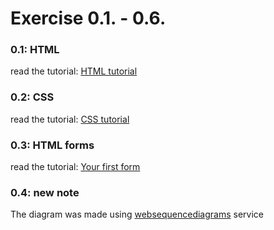 # Exercise 0.1. - 0.6.

### 0.1: HTML
read the tutorial: [HTML tutorial](https://developer.mozilla.org/en-US/docs/Learn/Getting_started_with_the_web/HTML_basics)

### 0.2: CSS
read the tutorial: [CSS tutorial](https://developer.mozilla.org/en-US/docs/Learn/Getting_started_with_the_web/CSS_basics)

### 0.3: HTML forms
read the tutorial: [Your first form](https://developer.mozilla.org/en-US/docs/Learn/Forms/Your_first_form)


### 0.4: new note
The diagram was made using [websequencediagrams](https://www.websequencediagrams.com/?lz=YnJvd3Nlci0-c2VydmVyOiBIVFRQIFBPU1QgaHR0cHM6Ly9zdHVkaWVzLmNzLmhlbHNpbmtpLmZpL2V4YW1wbGVhcHAvbmV3X25vdGUKAD8GLS0-AFAHAEkGLXN0YXR1cy1jb2RlIDMwMgoKbm90ZSBvdmVyIABwBwpUaGUABQcgY3JlYXRlcyBhIG5ldyAAJQZiamVjdCwgCmFuZCBhZGRzIGl0IHRvIGFuIGFycmF5IGNhbGxlZAAoBXMKZW4ABAYKCgCBSBZHRQCBMC0ATwUAgUYUTUwAgU4FACFFbWFpbi5jcwBVFAASCQAfSWoAThlqcwCDEQwAgz4IAIJACCBzdGFydHMgZXhlY3V0aW5nIGoAg1AGCnRoYXQgcmVxdWVzdHMgSlNPTiBkYXRhIGZyb20Ag1AIAIJJT2RhdGEuanNvbgCEYxNbeyBjb250ZW50OiAiSFRNTCBpcyBlYXN5IiwgZGF0ZTogIjIwMTktMDUtMjMiIH0sIC4uLl0AgV4dAIFuBmVzIHRoZSBldmVudCBoYW5kbGVyAIF1CG5kZXJzAIR9BiB0byBkaXNwbGF5AIUFCQ&s=default) service

